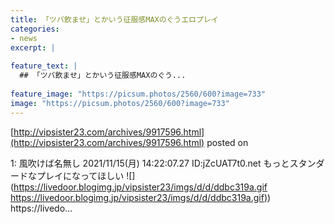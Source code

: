 ```yaml
---
title: 「ツバ飲ませ」とかいう征服感MAXのぐうエロプレイ
categories:
- news
excerpt: |
  
feature_text: |
  ## 「ツバ飲ませ」とかいう征服感MAXのぐう...
  
feature_image: "https://picsum.photos/2560/600?image=733"
image: "https://picsum.photos/2560/600?image=733"
---
```


[http://vipsister23.com/archives/9917596.html](http://vipsister23.com/archives/9917596.html)
posted on 

<!--more-->

1: 風吹けば名無し 2021/11/15(月) 14:22:07.27 ID:jZcUAT7t0.net もっとスタンダードなプレイになってほしい ![](https://livedoor.blogimg.jp/vipsister23/imgs/d/d/ddbc319a.gif [https://livedoor.blogimg.jp/vipsister23/imgs/d/d/ddbc319a.gif)](https://livedoor.blogimg.jp/vipsister23/imgs/d/d/ddbc319a.gif)) https://livedo...
